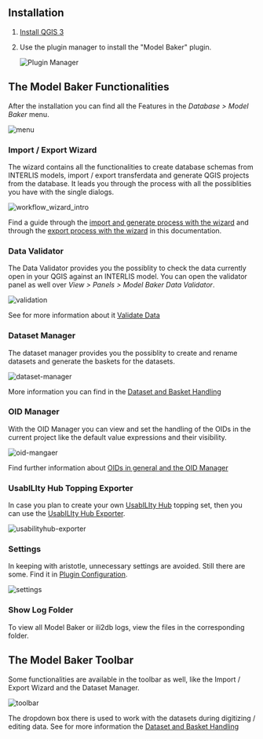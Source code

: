 ## Installation

1. [Install QGIS 3](https://qgis.org/en/site/forusers/download.html)

2. Use the plugin manager to install the "Model Baker" plugin.

    ![Plugin Manager](../assets/plugin_manager.png)


## The Model Baker Functionalities

After the installation you can find all the Features in the *Database > Model Baker* menu.

![menu](../assets/menu.png)

### Import / Export Wizard

The wizard contains all the functionalities to create database schemas from INTERLIS models, import / export transferdata and generate QGIS projects from the database. It leads you through the process with all the possiblities you have with the single dialogs.

![workflow_wizard_intro](../assets/workflow_wizard_intro.png)

Find a guide through the [import and generate process with the wizard](../import_workflow/) and through the [export process with the wizard](../export_workflow/) in this documentation.

### Data Validator

The Data Validator provides you the possiblity to check the data currently open in your QGIS against an INTERLIS model. You can open the validator panel as well over *View > Panels > Model Baker Data Validator*.

![validation](../assets/validation.png)

See for more information about it [Validate Data](../user_guide/validation.md)

### Dataset Manager

The dataset manager provides you the possiblity to create and rename datasets and generate the baskets for the datasets.

![dataset-manager](../assets/dataset_basket_manager.png)

More information you can find in the [Dataset and Basket Handling](../background_info/basket_handling.md)

### OID Manager

With the OID Manager you can view and set the handling of the OIDs in the current project like the default value expressions and their visibility.

![oid-mangaer](../assets/oid_tid_manager.png)

Find further information about [OIDs in general and the OID Manager](../background_info/oid_tid_generator.md)

### UsabILIty Hub Topping Exporter

In case you plan to create your own [UsabILIty Hub](../background_info/usabilityhub/modelbaker_integration.md) topping set, then you can use the [UsabILIty Hub Exporter](../user_guide/topping_exporter.md).

![usabilityhub-exporter](../assets/usabilityhub_exporter_target.png)

### Settings

In keeping with aristotle, unnecessary settings are avoided. Still there are some. Find it in [Plugin Configuration](plugin_configuration.md).

![settings](../assets/settings_general.png)

### Show Log Folder

To view all Model Baker or ili2db logs, view the files in the corresponding folder.

## The Model Baker Toolbar

Some functionalities are available in the toolbar as well, like the Import / Export Wizard and the Dataset Manager.

![toolbar](../assets/toolbar.png)

The dropdown box there is used to work with the datasets during digitizing / editing data. See for more information the [Dataset and Basket Handling](../background_info/basket_handling.md)
